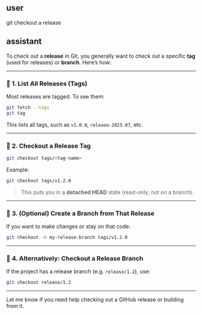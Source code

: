 ## user
git checkout a release
## assistant

To check out a **release** in Git, you generally want to check out a specific **tag** (used for releases) or **branch**. Here’s how:

---

### 🔹 **1. List All Releases (Tags)**
Most releases are tagged. To see them:

```bash
git fetch --tags
git tag
```

This lists all tags, such as `v1.0.0`, `release-2025.07`, etc.

---

### 🔹 **2. Checkout a Release Tag**

```bash
git checkout tags/<tag-name>
```

Example:

```bash
git checkout tags/v1.2.0
```

> This puts you in a **detached HEAD** state (read-only; not on a branch).

---

### 🔹 **3. (Optional) Create a Branch from That Release**

If you want to make changes or stay on that code:

```bash
git checkout -b my-release-branch tags/v1.2.0
```

---

### 🔹 **4. Alternatively: Checkout a Release Branch**

If the project has a release branch (e.g. `release/1.2`), use:

```bash
git checkout release/1.2
```

---

Let me know if you need help checking out a GitHub release or building from it.